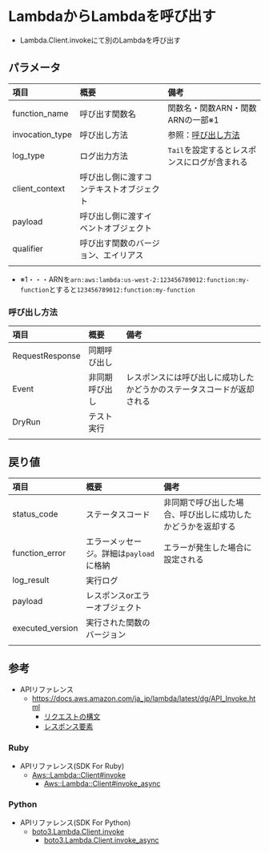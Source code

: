 # LambdaからLambdaを呼び出す

- Lambda.Client.invokeにて別のLambdaを呼び出す

## パラメータ
| 項目 | 概要 | 備考 |
|:--|:--|:--|
|function_name|呼び出す関数名|関数名・関数ARN・関数ARNの一部※1|
|invocation_type|呼び出し方法|参照：[呼び出し方法](#呼び出し方法)|
|log_type|ログ出力方法|`Tail`を設定するとレスポンスにログが含まれる|
|client_context|呼び出し側に渡すコンテキストオブジェクト||
|payload|呼び出し側に渡すイベントオブジェクト||
|qualifier|呼び出す関数のバージョン、エイリアス||
||||

- ※1・・・ARNを`arn:aws:lambda:us-west-2:123456789012:function:my-function`とすると`123456789012:function:my-function`

### 呼び出し方法

|項目|概要|備考|
|:--|:--|:--|
|RequestResponse|同期呼び出し||
|Event|非同期呼び出し|レスポンスには呼び出しに成功したかどうかのステータスコードが返却される|
|DryRun|テスト実行||
||||

## 戻り値
|項目|概要|備考|
|:--|:--|:--|
|status_code|ステータスコード|非同期で呼び出した場合、呼び出しに成功したかどうかを返却する|
|function_error|エラーメッセージ。詳細は`payload`に格納|エラーが発生した場合に設定される|
|log_result|実行ログ||
|payload|レスポンスorエラーオブジェクト||
|executed_version|実行された関数のバージョン||
||||
## 参考
- APIリファレンス
  - https://docs.aws.amazon.com/ja_jp/lambda/latest/dg/API_Invoke.html
    - [リクエストの構文](https://docs.aws.amazon.com/ja_jp/lambda/latest/dg/API_Invoke.html#API_Invoke_RequestSyntax)
    - [レスポンス要素](https://docs.aws.amazon.com/ja_jp/lambda/latest/dg/API_Invoke.html#API_Invoke_ResponseElements)

### Ruby
- APIリファレンス(SDK For Ruby)
  - [Aws::Lambda::Client#invoke](https://docs.aws.amazon.com/sdk-for-ruby/v3/api/Aws/Lambda/Client.html#invoke-instance_method)
    - [Aws::Lambda::Client#invoke_async](https://docs.aws.amazon.com/sdk-for-ruby/v3/api/Aws/Lambda/Client.html#invoke_async-instance_method)

### Python
- APIリファレンス(SDK For Python)
  - [boto3.Lambda.Client.invoke](https://boto3.amazonaws.com/v1/documentation/api/latest/reference/services/lambda.html#Lambda.Client.invoke)
    - [boto3.Lambda.Client.invoke_async](https://boto3.amazonaws.com/v1/documentation/api/latest/reference/services/lambda.html#Lambda.Client.invoke_async)
